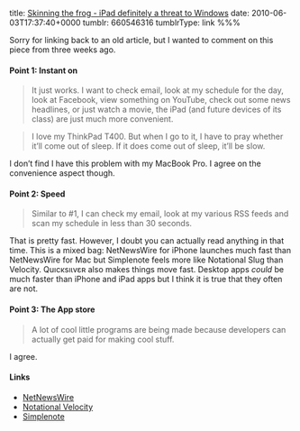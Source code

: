 title: [Skinning the frog - iPad definitely a threat to Windows](http://frogboy.impulsedriven.net/article/382461/iPad_definitely_a_threat_to_Windows)
date: 2010-06-03T17:37:40+0000
tumblr: 660546316
tumblrType: link
%%%

Sorry for linking back to an old article, but I wanted to comment on this piece from three weeks ago.

#### Point 1: Instant on

> It just works. I want to check email, look at my schedule for the day, look at Facebook, view something on YouTube, check out some news headlines, or just watch a movie, the iPad (and future devices of its class) are just much more convenient.

> I love my ThinkPad T400. But when I go to it, I have to pray whether it’ll come out of sleep. If it does come out of sleep, it’ll be slow.

I don’t find I have this problem with my MacBook Pro. I agree on the convenience aspect though.

#### Point 2: Speed

> Similar to #1, I can check my email, look at my various RSS feeds and scan my schedule in less than 30 seconds.

That is pretty fast. However, I doubt you can actually read anything in that time. This is a mixed bag: NetNewsWire for iPhone launches much fast than NetNewsWire for Mac but Simplenote feels more like Notational Slug than Velocity. Quıcĸsıɩⅴεʀ also makes things move fast. Desktop apps *could* be much faster than iPhone and iPad apps but I think it is true that they often are not.

#### Point 3: The App store

> A lot of cool little programs are being made because developers can actually get paid for making cool stuff.

I agree.

#### Links

- [NetNewsWire](http://netnewswireapp.com/)
- [Notational Velocity](http://notational.net/)
- [Simplenote](http://simplenoteapp.com/)
